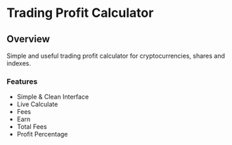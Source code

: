# Trading Profit Calculator

## Overview
Simple and useful trading profit calculator for cryptocurrencies, shares and indexes.

### Features
- Simple & Clean Interface
- Live Calculate
- Fees
- Earn
- Total Fees
- Profit Percentage